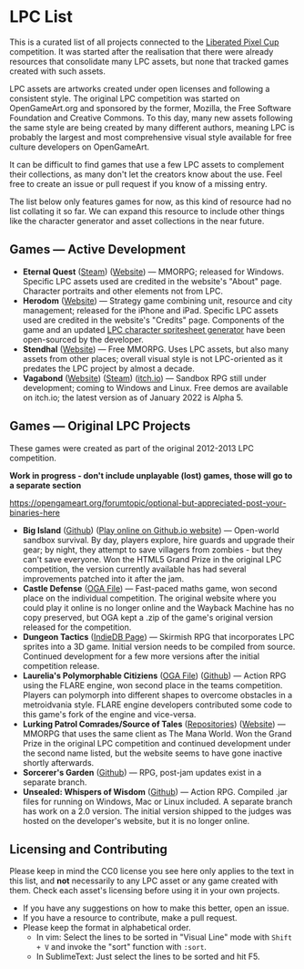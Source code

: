 # LPC List
This is a curated list of all projects connected to the [Liberated Pixel Cup](https://lpc.opengameart.org/) competition. It was started after the realisation that there were already resources that consolidate many LPC assets, but none that tracked games created with such assets.

LPC assets are artworks created under open licenses and following a consistent style. The original LPC competition was started on OpenGameArt.org and sponsored by the former, Mozilla, the Free Software Foundation and Creative Commons. To this day, many new assets following the same style are being created by many different authors, meaning LPC is probably the largest and most comprehensive visual style available for free culture developers on OpenGameArt.

It can be difficult to find games that use a few LPC assets to complement their collections, as many don't let the creators know about the use. Feel free to create an issue or pull request if you know of a missing entry.

The list below only features games for now, as this kind of resource had no list collating it so far. We can expand this resource to include other things like the character generator and asset collections in the near future.


Games — Active Development
------------
* **Eternal Quest** ([Steam](https://store.steampowered.com/app/1385300/Eternal_Quest__2D_MMORPG/)) ([Website](https://eternal-quest.com.br/)) — MMORPG; released for Windows. Specific LPC assets used are credited in the website's "About" page. Character portraits and other elements not from LPC.
* **Herodom** ([Website](https://sites.google.com/view/herodom/home)) — Strategy game combining unit, resource and city management; released for the iPhone and iPad. Specific LPC assets used are credited in the website's "Credits" page. Components of the game and an updated [LPC character spritesheet generator](https://github.com/sanderfrenken/Universal-LPC-Spritesheet-Character-Generator) have been open-sourced by the developer.
* **Stendhal** ([Website](https://arianne-project.org/game/stendhal.html))  — Free MMORPG. Uses LPC assets, but also many assets from other places; overall visual style is not LPC-oriented as it predates the LPC project by almost a decade.
* **Vagabond** ([Website](https://www.vagabondgame.com/)) ([Steam](https://store.steampowered.com/app/1673090/Vagabond/)) ([itch.io](https://pvigier.itch.io/vagabond-demo)) — Sandbox RPG still under development; coming to Windows and Linux. Free demos are available on itch.io; the latest version as of January 2022 is Alpha 5.

Games — Original LPC Projects
------------
These games were created as part of the original 2012-2013 LPC competition.

**Work in progress - don't include unplayable (lost) games, those will go to a separate section**

https://opengameart.org/forumtopic/optional-but-appreciated-post-your-binaries-here
* **Big Island** ([Github](https://github.com/seveibar/liberated-pixel-cup)) ([Play online on Github.io website](https://www.seveibar.com/projects.html#big-island)) — Open-world sandbox survival. By day, players explore, hire guards and upgrade their gear; by night, they attempt to save villagers from zombies - but they can't save everyone. Won the HTML5 Grand Prize in the original LPC competition, the version currently available has had several improvements patched into it after the jam.
* **Castle Defense** ([OGA File](https://opengameart.org/content/castle-defense)) — Fast-paced maths game, won second place on the individual competition. The original website where you could play it online is no longer online and the Wayback Machine has no copy preserved, but OGA kept a .zip of the game's original version released for the competition.
* **Dungeon Tactics** ([IndieDB Page](https://www.indiedb.com/games/dungeon-tactics)) — Skirmish RPG that incorporates LPC sprites into a 3D game. Initial version needs to be compiled from source. Continued development for a few more versions after the initial competition release.
* **Laurelia's Polymorphable Citiziens** ([OGA File](https://opengameart.org/content/laurelias-polymorphable-citizens-0)) ([Github](https://github.com/pennomi/polymorphable)) — Action RPG using the FLARE engine, won second place in the teams competition. Players can polymorph into different shapes to overcome obstacles in a metroidvania style. FLARE engine developers contributed some code to this game's fork of the engine and vice-versa.
* **Lurking Patrol Comrades/Source of Tales** ([Repositories](https://opengameart.org/content/lurking-patrol-comrades)) ([Website](http://www.sourceoftales.org/)) — MMORPG that uses the same client as The Mana World. Won the Grand Prize in the original LPC competition and continued development under the second name listed, but the website seems to have gone inactive shortly afterwards.
*  **Sorcerer's Garden** ([Github](https://github.com/sanojian/lpc_sorc_garden)) — RPG, post-jam updates exist in a separate branch.
* **Unsealed: Whispers of Wisdom** ([Github](https://github.com/Nushio/Unsealed)) — Action RPG. Compiled .jar files for running on Windows, Mac or Linux included. A separate branch has work on a 2.0 version. The initial version shipped to the judges was hosted on the developer's website, but it is no longer online.

Licensing and Contributing
------------
Please keep in mind the CC0 license you see here only applies to the text in this list, and **not** necessarily to any LPC asset or any game created with them. Check each asset's licensing before using it in your own projects.

* If you have any suggestions on how to make this better, open an issue. 
* If you have a resource to contribute, make a pull request. 
* Please keep the format in alphabetical order. 
	* In vim: Select the lines to be sorted in "Visual Line" mode with `Shift + V` and invoke the "sort" function with `:sort`. 
	* In SublimeText: Just select the lines to be sorted and hit F5. 

